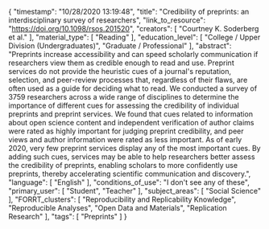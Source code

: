 {
    "timestamp": "10/28/2020 13:19:48",
    "title": "Credibility of preprints: an interdisciplinary survey of researchers",
    "link_to_resource": "https://doi.org/10.1098/rsos.201520",
    "creators": [
        "Courtney K. Soderberg et al."
    ],
    "material_type": [
        "Reading"
    ],
    "education_level": [
        "College / Upper Division (Undergraduates)",
        "Graduate / Professional"
    ],
    "abstract": "Preprints increase accessibility and can speed scholarly communication if researchers view them as credible enough to read and use. Preprint services do not provide the heuristic cues of a journal's reputation, selection, and peer-review processes that, regardless of their flaws, are often used as a guide for deciding what to read. We conducted a survey of 3759 researchers across a wide range of disciplines to determine the importance of different cues for assessing the credibility of individual preprints and preprint services. We found that cues related to information about open science content and independent verification of author claims were rated as highly important for judging preprint credibility, and peer views and author information were rated as less important. As of early 2020, very few preprint services display any of the most important cues. By adding such cues, services may be able to help researchers better assess the credibility of preprints, enabling scholars to more confidently use preprints, thereby accelerating scientific communication and discovery.",
    "language": [
        "English"
    ],
    "conditions_of_use": "I don't see any of these",
    "primary_user": [
        "Student",
        "Teacher"
    ],
    "subject_areas": [
        "Social Science"
    ],
    "FORRT_clusters": [
        "Reproducibility and Replicability Knowledge",
        "Reproducible Analyses",
        "Open Data and Materials",
        "Replication Research"
    ],
    "tags": [
        "Preprints"
    ]
}